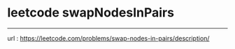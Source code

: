 # leetcode swapNodesInPairs
---
url : https://leetcode.com/problems/swap-nodes-in-pairs/description/
